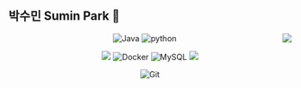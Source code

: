 ## 박수민 Sumin Park 👋
  
  


<div align="center">
  <img align="right"src="https://github-readme-stats.vercel.app/api/top-langs/?username=parknnna&theme=dracula&exclude_repo=Computer-Science-Engineering&layout=compact"/>
  <p>
    <img alt="Java"    src="https://img.shields.io/badge/-Java-007396?style=flat-square&logo=java&logoColor=white" />
    <img alt="python" src="https://img.shields.io/badge/-python-3776AB?style=flat-square&logo=python&logoColor=white">
  </p>
  <p>
    <img src="https://img.shields.io/badge/SpringBoot-6DB33F?style=flat-square&logo=SpringBoot&logoColor=black" />
    <img alt="Docker" src="https://img.shields.io/badge/-Docker-46a2f1?style=flat-square&logo=docker&logoColor=white" />
    <img alt="MySQL"  src="https://img.shields.io/badge/-MySQL-F29111?style=flat-square&logo=MySQL&logoColor=white" />
    <img src="https://img.shields.io/badge/Node.js-339933?style=flat-square&logo=Node.js&logoColor=black" />
  </p>
  <p>
    <img alt="Git" src="https://img.shields.io/badge/-Git-F05032?style=flat-square&logo=git&logoColor=white" />
  </p>
</div>
